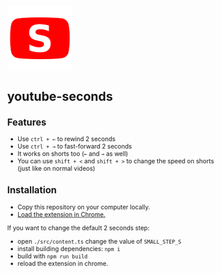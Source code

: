<img src="https://raw.githubusercontent.com/vdegenne/youtube-seconds/refs/heads/master/assets/images/logo.svg" alt="Logo" width="150"/>

# youtube-seconds

## Features

- Use `ctrl + ←` to rewind 2 seconds
- Use `ctrl + →` to fast-forward 2 seconds
- It works on shorts too (`←` and `→` as well)
- You can use `shift + <` and `shift + >` to change the speed on shorts (just like on normal videos)

## Installation

- Copy this repository on your computer locally.
- [Load the extension in Chrome.](https://developer.chrome.com/docs/extensions/get-started/tutorial/hello-world#load-unpacked)

If you want to change the default 2 seconds step:

- open `./src/content.ts` change the value of `SMALL_STEP_S`
- install building dependencies: `npm i`
- build with `npm run build`
- reload the extension in chrome.
